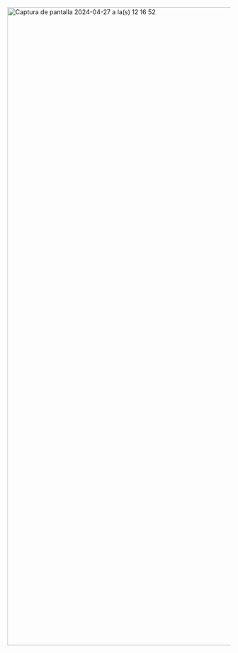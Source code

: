 <img width="1440" alt="Captura de pantalla 2024-04-27 a la(s) 12 16 52" src="https://github.com/cesarcunyarache/ImageToText/assets/102435094/c5db705d-bc7e-450f-8285-44d4d7a59a9b">
